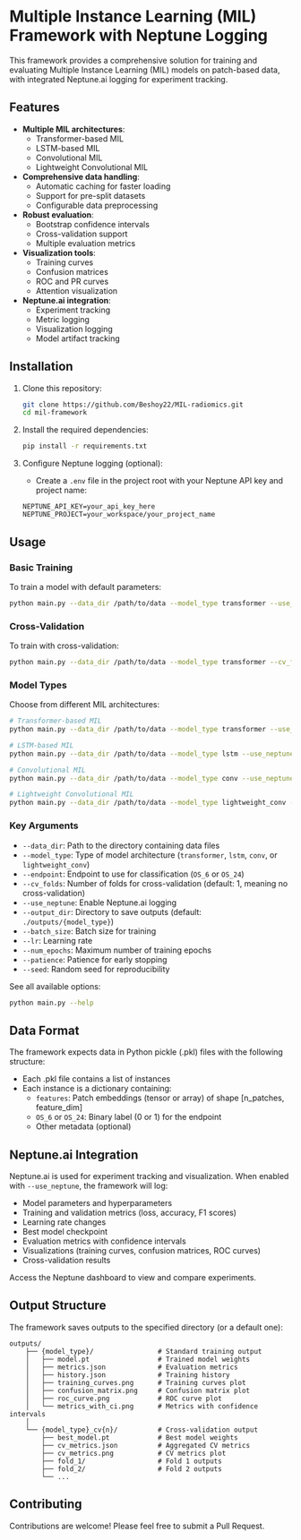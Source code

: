 # Multiple Instance Learning (MIL) Framework with Neptune Logging

This framework provides a comprehensive solution for training and evaluating Multiple Instance Learning (MIL) models on patch-based data, with integrated Neptune.ai logging for experiment tracking.

## Features

- **Multiple MIL architectures**:
  - Transformer-based MIL
  - LSTM-based MIL
  - Convolutional MIL
  - Lightweight Convolutional MIL
- **Comprehensive data handling**:
  - Automatic caching for faster loading
  - Support for pre-split datasets
  - Configurable data preprocessing
- **Robust evaluation**:
  - Bootstrap confidence intervals
  - Cross-validation support
  - Multiple evaluation metrics
- **Visualization tools**:
  - Training curves
  - Confusion matrices
  - ROC and PR curves
  - Attention visualization
- **Neptune.ai integration**:
  - Experiment tracking
  - Metric logging
  - Visualization logging
  - Model artifact tracking

## Installation

1. Clone this repository:
   ```bash
   git clone https://github.com/Beshoy22/MIL-radiomics.git
   cd mil-framework
   ```

2. Install the required dependencies:
   ```bash
   pip install -r requirements.txt
   ```

3. Configure Neptune logging (optional):
   - Create a `.env` file in the project root with your Neptune API key and project name:
   ```
   NEPTUNE_API_KEY=your_api_key_here
   NEPTUNE_PROJECT=your_workspace/your_project_name
   ```

## Usage

### Basic Training

To train a model with default parameters:

```bash
python main.py --data_dir /path/to/data --model_type transformer --use_neptune
```

### Cross-Validation

To train with cross-validation:

```bash
python main.py --data_dir /path/to/data --model_type transformer --cv_folds 5 --use_neptune
```

### Model Types

Choose from different MIL architectures:

```bash
# Transformer-based MIL
python main.py --data_dir /path/to/data --model_type transformer --use_neptune

# LSTM-based MIL
python main.py --data_dir /path/to/data --model_type lstm --use_neptune

# Convolutional MIL
python main.py --data_dir /path/to/data --model_type conv --use_neptune

# Lightweight Convolutional MIL
python main.py --data_dir /path/to/data --model_type lightweight_conv --use_neptune
```

### Key Arguments

- `--data_dir`: Path to the directory containing data files
- `--model_type`: Type of model architecture (`transformer`, `lstm`, `conv`, or `lightweight_conv`)
- `--endpoint`: Endpoint to use for classification (`OS_6` or `OS_24`)
- `--cv_folds`: Number of folds for cross-validation (default: 1, meaning no cross-validation)
- `--use_neptune`: Enable Neptune.ai logging
- `--output_dir`: Directory to save outputs (default: `./outputs/{model_type}`)
- `--batch_size`: Batch size for training
- `--lr`: Learning rate
- `--num_epochs`: Maximum number of training epochs
- `--patience`: Patience for early stopping
- `--seed`: Random seed for reproducibility

See all available options:

```bash
python main.py --help
```

## Data Format

The framework expects data in Python pickle (.pkl) files with the following structure:

- Each .pkl file contains a list of instances
- Each instance is a dictionary containing:
  - `features`: Patch embeddings (tensor or array) of shape [n_patches, feature_dim]
  - `OS_6` or `OS_24`: Binary label (0 or 1) for the endpoint
  - Other metadata (optional)

## Neptune.ai Integration

Neptune.ai is used for experiment tracking and visualization. When enabled with `--use_neptune`, the framework will log:

- Model parameters and hyperparameters
- Training and validation metrics (loss, accuracy, F1 scores)
- Learning rate changes
- Best model checkpoint
- Evaluation metrics with confidence intervals
- Visualizations (training curves, confusion matrices, ROC curves)
- Cross-validation results

Access the Neptune dashboard to view and compare experiments.

## Output Structure

The framework saves outputs to the specified directory (or a default one):

```
outputs/
    ├── {model_type}/                # Standard training output
    │   ├── model.pt                 # Trained model weights
    │   ├── metrics.json             # Evaluation metrics
    │   ├── history.json             # Training history
    │   ├── training_curves.png      # Training curves plot
    │   ├── confusion_matrix.png     # Confusion matrix plot
    │   ├── roc_curve.png            # ROC curve plot
    │   └── metrics_with_ci.png      # Metrics with confidence intervals
    │
    └── {model_type}_cv{n}/          # Cross-validation output
        ├── best_model.pt            # Best model weights
        ├── cv_metrics.json          # Aggregated CV metrics
        ├── cv_metrics.png           # CV metrics plot
        ├── fold_1/                  # Fold 1 outputs
        ├── fold_2/                  # Fold 2 outputs
        └── ...
```

## Contributing

Contributions are welcome! Please feel free to submit a Pull Request.
